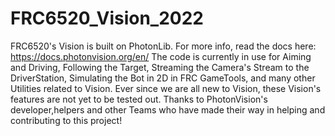 # FRC6520_Vision_2022
 
FRC6520's Vision is built on PhotonLib. For more info, read the docs here: https://docs.photonvision.org/en/
The code is currently in use for Aiming and Driving, Following the Target, Streaming the Camera's Stream to the DriverStation, Simulating the Bot in 2D in FRC GameTools, and many other Utilities related to Vision. Ever since we are all new to Vision, these Vision's features are not yet to be tested out. Thanks to PhotonVision's developer,helpers and other Teams who have made their way in helping and contributing to this project!  

